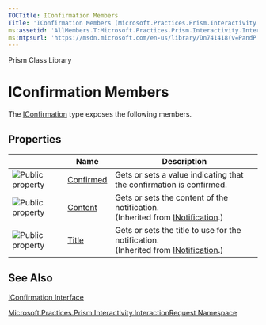 ```yaml
---
TOCTitle: IConfirmation Members
Title: 'IConfirmation Members (Microsoft.Practices.Prism.Interactivity.InteractionRequest)'
ms:assetid: 'AllMembers.T:Microsoft.Practices.Prism.Interactivity.InteractionRequest.IConfirmation'
ms:mtpsurl: 'https://msdn.microsoft.com/en-us/library/Dn741418(v=PandP.50)'
---
```


Prism Class Library

IConfirmation Members
=====================

The [IConfirmation](https://msdn.microsoft.com/t:microsoft.practices.prism.interactivity.interactionrequest.iconfirmation) type exposes the following members.

Properties
----------

<span id="propertyTableToggle"></span>
<table>

<thead>
<tr class="header">
<th> </th>
<th>Name</th>
<th>Description</th>
</tr>
</thead>
<tbody>
<tr class="odd">
<td><img src="https://msdn.microsoft.com/en-us/Dn741418.pubproperty(en-us,PandP.50).gif" title="Public property" /></td>
<td><a href="https://msdn.microsoft.com/p:microsoft.practices.prism.interactivity.interactionrequest.iconfirmation.confirmed">Confirmed</a></td>
<td><div class="summary">
Gets or sets a value indicating that the confirmation is confirmed.
</div></td>
</tr>
<tr class="even">
<td><img src="https://msdn.microsoft.com/en-us/Dn741418.pubproperty(en-us,PandP.50).gif" title="Public property" /></td>
<td><a href="https://msdn.microsoft.com/p:microsoft.practices.prism.interactivity.interactionrequest.inotification.content">Content</a></td>
<td><div class="summary">
Gets or sets the content of the notification.
</div>
(Inherited from <a href="https://msdn.microsoft.com/t:microsoft.practices.prism.interactivity.interactionrequest.inotification">INotification</a>.)</td>
</tr>
<tr class="odd">
<td><img src="https://msdn.microsoft.com/en-us/Dn741418.pubproperty(en-us,PandP.50).gif" title="Public property" /></td>
<td><a href="https://msdn.microsoft.com/p:microsoft.practices.prism.interactivity.interactionrequest.inotification.title">Title</a></td>
<td><div class="summary">
Gets or sets the title to use for the notification.
</div>
(Inherited from <a href="https://msdn.microsoft.com/t:microsoft.practices.prism.interactivity.interactionrequest.inotification">INotification</a>.)</td>
</tr>
</tbody>
</table>

See Also
--------


[IConfirmation Interface](https://msdn.microsoft.com/t:microsoft.practices.prism.interactivity.interactionrequest.iconfirmation)

[Microsoft.Practices.Prism.Interactivity.InteractionRequest Namespace](https://msdn.microsoft.com/n:microsoft.practices.prism.interactivity.interactionrequest)
